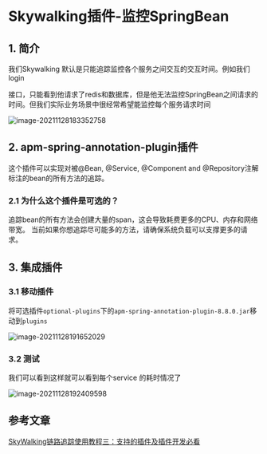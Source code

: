 # Skywalking插件-监控SpringBean

## 1. 简介

我们Skywalking 默认是只能追踪监控各个服务之间交互的交互时间。例如我们login

接口，只能看到他请求了redis和数据库，但是他无法监控SpringBean之间请求的时间。但我们实际业务场景中很经常希望能监控每个服务请求时间



![image-20211128183352758](https://gitee.com/zszdevelop/blogimage/raw/master/image-20211128183352758.png)

## 2. apm-spring-annotation-plugin插件

这个插件可以实现对被@Bean, @Service, @Component and @Repository注解标注的bean的所有方法的追踪。

### 2.1 为什么这个插件是可选的？

追踪bean的所有方法会创建大量的span，这会导致耗费更多的CPU、内存和网络带宽。 当前如果你想追踪尽可能多的方法，请确保系统负载可以支撑更多的请求。


## 3. 集成插件

### 3.1 移动插件

将可选插件`optional-plugins`下的`apm-spring-annotation-plugin-8.8.0.jar`移动到`plugins`

![image-20211128191652029](https://gitee.com/zszdevelop/blogimage/raw/master/image-20211128191652029.png)

### 3.2 测试

我们可以看到这样就可以看到每个service 的耗时情况了

![image-20211128192409598](https://gitee.com/zszdevelop/blogimage/raw/master/image-20211128192409598.png)

## 参考文章

[SkyWalking链路追踪使用教程三：支持的插件及插件开发必看](https://blog.csdn.net/wabiaozia/article/details/115038648)